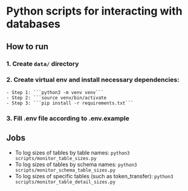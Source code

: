 # Python scripts for interacting with databases

## How to run
### 1. Create ```data/``` directory
### 2. Create virtual env and install necessary dependencies:
    - Step 1: ```python3 -m venv venv```
    - Step 2: ```source venv/bin/activate
    - Step 3: ```pip install -r requirements.txt```
### 3. Fill .env file according to .env.example

## Jobs
- To log sizes of tables by table names: ```python3 scripts/monitor_table_sizes.py```
- To log sizes of tables by schema names: ```python3 scripts/monitor_schema_table_sizes.py```
- To log sizes of specific tables (such as token_transfer): ```python3 scripts/monitor_table_detail_sizes.py```

